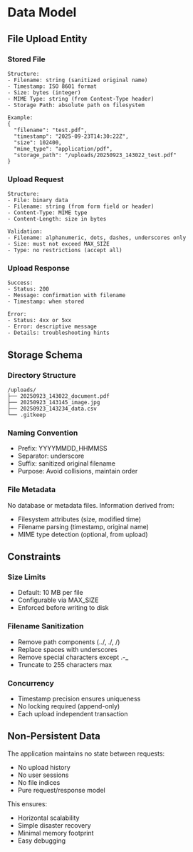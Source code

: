# Data Model

## File Upload Entity

### Stored File
```
Structure:
- Filename: string (sanitized original name)
- Timestamp: ISO 8601 format
- Size: bytes (integer)
- MIME Type: string (from Content-Type header)
- Storage Path: absolute path on filesystem

Example:
{
  "filename": "test.pdf",
  "timestamp": "2025-09-23T14:30:22Z",
  "size": 102400,
  "mime_type": "application/pdf",
  "storage_path": "/uploads/20250923_143022_test.pdf"
}
```

### Upload Request
```
Structure:
- File: binary data
- Filename: string (from form field or header)
- Content-Type: MIME type
- Content-Length: size in bytes

Validation:
- Filename: alphanumeric, dots, dashes, underscores only
- Size: must not exceed MAX_SIZE
- Type: no restrictions (accept all)
```

### Upload Response
```
Success:
- Status: 200
- Message: confirmation with filename
- Timestamp: when stored

Error:
- Status: 4xx or 5xx
- Error: descriptive message
- Details: troubleshooting hints
```

## Storage Schema

### Directory Structure
```
/uploads/
├── 20250923_143022_document.pdf
├── 20250923_143145_image.jpg
├── 20250923_143234_data.csv
└── .gitkeep
```

### Naming Convention
- Prefix: YYYYMMDD_HHMMSS
- Separator: underscore
- Suffix: sanitized original filename
- Purpose: Avoid collisions, maintain order

### File Metadata
No database or metadata files. Information derived from:
- Filesystem attributes (size, modified time)
- Filename parsing (timestamp, original name)
- MIME type detection (optional, from upload)

## Constraints

### Size Limits
- Default: 10 MB per file
- Configurable via MAX_SIZE
- Enforced before writing to disk

### Filename Sanitization
- Remove path components (../, ./, /)
- Replace spaces with underscores
- Remove special characters except .-_
- Truncate to 255 characters max

### Concurrency
- Timestamp precision ensures uniqueness
- No locking required (append-only)
- Each upload independent transaction

## Non-Persistent Data

The application maintains no state between requests:
- No upload history
- No user sessions
- No file indices
- Pure request/response model

This ensures:
- Horizontal scalability
- Simple disaster recovery
- Minimal memory footprint
- Easy debugging